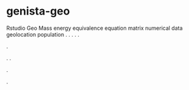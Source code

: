# genista-geo
Rstudio Geo Mass energy equivalence equation matrix numerical data geolocation population
.
.
.
.
.




.






















.
.


























.



.
